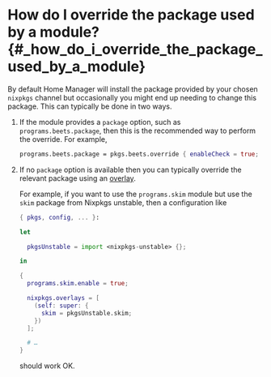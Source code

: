 # How do I override the package used by a module? {#_how_do_i_override_the_package_used_by_a_module}

By default Home Manager will install the package provided by your chosen
`nixpkgs` channel but occasionally you might end up needing to change
this package. This can typically be done in two ways.

1.  If the module provides a `package` option, such as
    `programs.beets.package`, then this is the recommended way to
    perform the override. For example,

    ``` nix
    programs.beets.package = pkgs.beets.override { enableCheck = true; };
    ```

2.  If no `package` option is available then you can typically override
    the relevant package using an
    [overlay](https://nixos.org/nixpkgs/manual/#chap-overlays).

    For example, if you want to use the `programs.skim` module but use
    the `skim` package from Nixpkgs unstable, then a configuration like

    ``` nix
    { pkgs, config, ... }:

    let

      pkgsUnstable = import <nixpkgs-unstable> {};

    in

    {
      programs.skim.enable = true;

      nixpkgs.overlays = [
        (self: super: {
          skim = pkgsUnstable.skim;
        })
      ];

      # …
    }
    ```

    should work OK.
